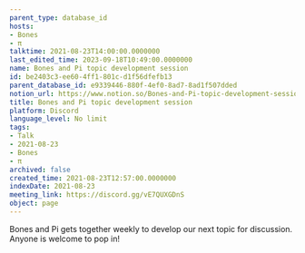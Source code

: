 ```yaml
---
parent_type: database_id
hosts:
- Bones
- π
talktime: 2021-08-23T14:00:00.0000000
last_edited_time: 2023-09-18T10:49:00.0000000
name: Bones and Pi topic development session
id: be2403c3-ee60-4ff1-801c-d1f56dfefb13
parent_database_id: e9339446-880f-4ef0-8ad7-8ad1f507dded
notion_url: https://www.notion.so/Bones-and-Pi-topic-development-session-be2403c3ee604ff1801cd1f56dfefb13
title: Bones and Pi topic development session
platform: Discord
language_level: No limit
tags:
- Talk
- 2021-08-23
- Bones
- π
archived: false
created_time: 2021-08-23T12:57:00.0000000
indexDate: 2021-08-23
meeting_link: https://discord.gg/vE7QUXGDnS
object: page
---
```


Bones and Pi gets together weekly to develop our next topic for discussion.
Anyone is welcome to pop in!










